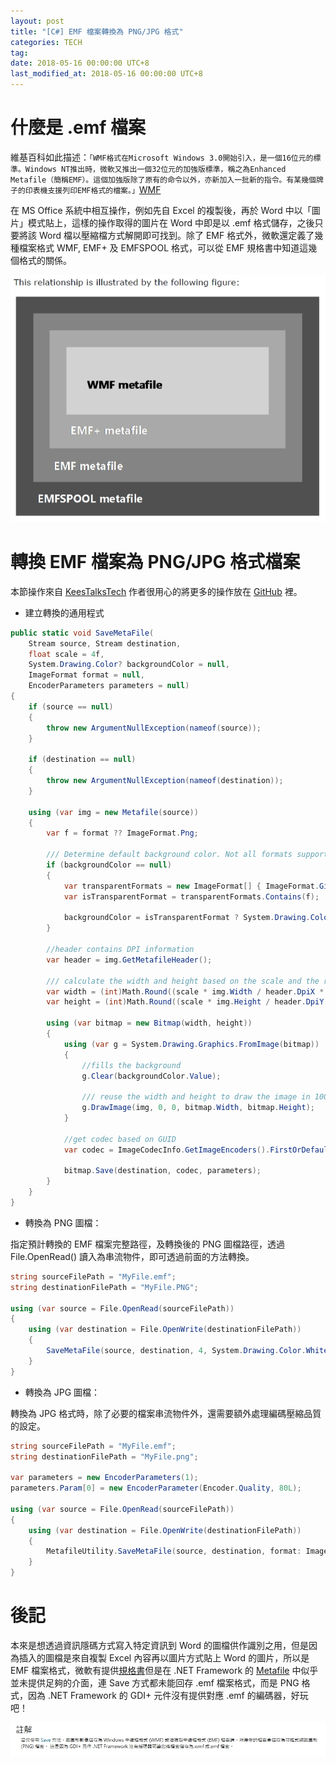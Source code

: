 ```yaml
---
layout: post
title: "[C#] EMF 檔案轉換為 PNG/JPG 格式"
categories: TECH
tag: 
date: 2018-05-16 00:00:00 UTC+8 
last_modified_at: 2018-05-16 00:00:00 UTC+8 
---
```


# 什麼是 .emf 檔案

維基百科如此描述：`「WMF格式在Microsoft Windows 3.0開始引入，是一個16位元的標準。Windows NT推出時，微軟又推出一個32位元的加強版標準，稱之為Enhanced Metafile（簡稱EMF）。這個加強版除了原有的命令以外，亦新加入一批新的指令。有某幾個牌子的印表機支援列印EMF格式的檔案。」`[WMF][WMF]

在 MS Office 系統中相互操作，例如先自 Excel 的複製後，再於 Word 中以「圖片」模式貼上，這樣的操作取得的圖片在 Word 中即是以 .emf 格式儲存，之後只要將該 Word 檔以壓縮檔方式解開即可找到。除了 EMF 格式外，微軟還定義了幾種檔案格式 WMF, EMF+ 及 EMFSPOOL 格式，可以從 EMF 規格書中知道這幾個格式的關係。

![Relation Of Formats](/assets/2018-05-16/RelationOfFormats.jpg)

# 轉換 EMF 檔案為 PNG/JPG 格式檔案

本節操作來自 [KeesTalksTech][KeesTalk] 作者很用心的將更多的操作放在 [GitHub][KeesTalk-github] 裡。

* 建立轉換的通用程式

```csharp
public static void SaveMetaFile(
    Stream source, Stream destination, 
    float scale = 4f,
    System.Drawing.Color? backgroundColor = null,
    ImageFormat format = null,
    EncoderParameters parameters = null)
{
    if (source == null)
    {
        throw new ArgumentNullException(nameof(source));
    }

    if (destination == null)
    {
        throw new ArgumentNullException(nameof(destination));
    }

    using (var img = new Metafile(source))
    {
        var f = format ?? ImageFormat.Png;

        /// Determine default background color. Not all formats support t...
        if (backgroundColor == null)
        {
            var transparentFormats = new ImageFormat[] { ImageFormat.Gif, ImageFormat.Png, ImageFormat.Wmf, ImageFormat.Emf };
            var isTransparentFormat = transparentFormats.Contains(f);

            backgroundColor = isTransparentFormat ? System.Drawing.Color.Transparent : System.Drawing.Color.White;
        }

        //header contains DPI information
        var header = img.GetMetafileHeader();

        /// calculate the width and height based on the scale and the res...
        var width = (int)Math.Round((scale * img.Width / header.DpiX * 100), 0, MidpointRounding.ToEven);
        var height = (int)Math.Round((scale * img.Height / header.DpiY * 100), 0, MidpointRounding.ToEven);

        using (var bitmap = new Bitmap(width, height))
        {
            using (var g = System.Drawing.Graphics.FromImage(bitmap))
            {
                //fills the background
                g.Clear(backgroundColor.Value);

                /// reuse the width and height to draw the image in 100% of the s...
                g.DrawImage(img, 0, 0, bitmap.Width, bitmap.Height);
            }

            //get codec based on GUID
            var codec = ImageCodecInfo.GetImageEncoders().FirstOrDefault(c => c.FormatID == f.Guid);

            bitmap.Save(destination, codec, parameters);
        }
    }
}

```

* 轉換為 PNG 圖檔：

指定預計轉換的 EMF 檔案完整路徑，及轉換後的 PNG 圖檔路徑，透過 File.OpenRead() 讀入為串流物件，即可透過前面的方法轉換。

```csharp
string sourceFilePath = "MyFile.emf";
string destinationFilePath = "MyFile.PNG";

using (var source = File.OpenRead(sourceFilePath))
{
    using (var destination = File.OpenWrite(destinationFilePath))
    {
        SaveMetaFile(source, destination, 4, System.Drawing.Color.White, ImageFormat.Png);
    }
}

```

* 轉換為 JPG 圖檔：

轉換為 JPG 格式時，除了必要的檔案串流物件外，還需要額外處理編碼壓縮品質的設定。

```csharp
string sourceFilePath = "MyFile.emf";
string destinationFilePath = "MyFile.png";
 
var parameters = new EncoderParameters(1);
parameters.Param[0] = new EncoderParameter(Encoder.Quality, 80L);
 
using (var source = File.OpenRead(sourceFilePath))
{
    using (var destination = File.OpenWrite(destinationFilePath))
    {
        MetafileUtility.SaveMetaFile(source, destination, format: ImageFormat.Jpeg, parameters: parameters);
    }
}
```

# 後記

本來是想透過資訊隱碼方式寫入特定資訊到 Word 的圖檔供作識別之用，但是因為插入的圖檔是來自複製 Excel 內容再以圖片方式貼上 Word 的圖片，所以是 EMF 檔案格式，微軟有提供[規格書][MSDN-EMF]但是在 .NET Framework 的 [Metafile][MSDN-Metafile] 中似乎並未提供足夠的介面，連 Save 方式都未能回存 .emf 檔案格式，而是 PNG 格式，因為 .NET Framework 的 GDI+ 元件沒有提供對應 .emf 的編碼器，好玩吧！

![註解](/assets/2018-05-16/screenshot.89.jpg)


[WMF]:https://zh.wikipedia.org/wiki/WMF "WMF:維基百科"
[KeesTalk]:https://keestalkstech.com/2016/06/rasterizing-emf-files-png-net-csharp/ "Rasterizing EMF files with .Net / C# "
[KeesTalk-github]:https://github.com/KeesCBakker/KeesTalksTech-Utility-Pack/blob/master/KeesTalksTech-Utility-Pack/KeesTalksTech.Utilities/Graphics/MetafileUtility.cs "GitHub"

[MSDN-EMFPlus]:https://msdn.microsoft.com/en-us/library/cc230724.aspx "Enhanced Metafile Format Plus Extensions"
[MSDN-EMF]:https://msdn.microsoft.com/en-us/library/cc230514.aspx "[MS-EMF]: Enhanced Metafile Format"
[MSDN-Metafile]:https://msdn.microsoft.com/zh-tw/library/system.drawing.imaging.metafile(v=vs.110).aspx "Metafile 類別"

[1]:https://blog.csdn.net/lujunql/article/details/8551114 "C#保存EMF矢量图形文件"
[2]:https://msdn.microsoft.com/zh-tw/library/windows/desktop/dd162600(v=vs.85).aspx "Enhanced-Format Metafiles"
[3]:https://stackoverflow.com/questions/152729/gdi-c-how-to-save-an-image-as-emf?tab=votes#tab-top "GDI+ / C#: How to save an image as EMF?"
[4]:https://www.codeproject.com/Questions/365378/How-to-convert-emf-to-ImageSource-in-WPF "How to convert emf to ImageSource in WPF?"
[5]:http://csharphelper.com/blog/2016/04/read-draw-metafile-c/ "Read and draw a metafile in C#"
[6]:https://stackoverflow.com/questions/152729/gdi-c-how-to-save-an-image-as-emf/152830#152830 "GDI+ / C#: How to save an image as EMF?"
[7]:https://gis.stackexchange.com/questions/185128/how-to-symbolize-multiple-layers-with-different-emfs-in-arcobjects-c "如何產生 emf 縮圖"
[9]:https://www.experts-exchange.com/questions/27262296/c-save-contents-of-Clipboard-to-an-EMF-file.html "c# save contents of Clipboard to an EMF file"
[10]:https://bbs.csdn.net/topics/290042597 "高分求救！！！ 如何使用GDI+ 读取显示emf格式文件？"
